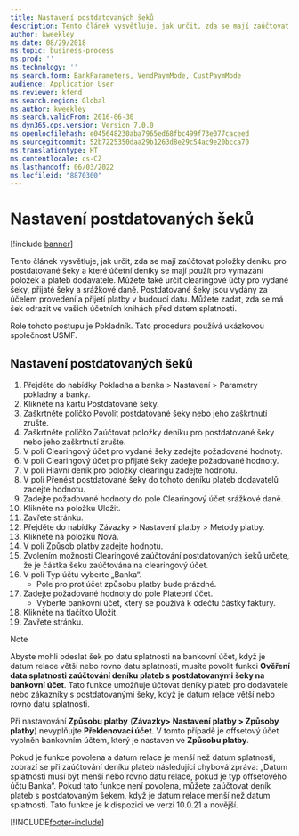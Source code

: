 ```yaml
---
title: Nastavení postdatovaných šeků
description: Tento článek vysvětluje, jak určit, zda se mají zaúčtovat položky deníku pro postdatované šeky a které účetní deníky se mají použít pro vymazání položek a plateb dodavatele.
author: kweekley
ms.date: 08/29/2018
ms.topic: business-process
ms.prod: ''
ms.technology: ''
ms.search.form: BankParameters, VendPaymMode, CustPaymMode
audience: Application User
ms.reviewer: kfend
ms.search.region: Global
ms.author: kweekley
ms.search.validFrom: 2016-06-30
ms.dyn365.ops.version: Version 7.0.0
ms.openlocfilehash: e045648230aba7965ed68fbc499f73e077caceed
ms.sourcegitcommit: 52b7225350daa29b1263d8e29c54ac9e20bcca70
ms.translationtype: HT
ms.contentlocale: cs-CZ
ms.lasthandoff: 06/03/2022
ms.locfileid: "8870300"
---
```

# <a name="set-up-postdated-checks"></a>Nastavení postdatovaných šeků

[!include [banner](../../includes/banner.md)]

Tento článek vysvětluje, jak určit, zda se mají zaúčtovat položky deníku pro postdatované šeky a které účetní deníky se mají použít pro vymazání položek a plateb dodavatele. Můžete také určit clearingové účty pro vydané šeky, přijaté šeky a srážkové daně. Postdatované šeky jsou vydány za účelem provedení a přijetí platby v budoucí datu. Můžete zadat, zda se má šek odrazit ve vašich účetních knihách před datem splatnosti.



Role tohoto postupu je Pokladník. Tato procedura používá ukázkovou společnost USMF.


## <a name="set-up-postdated-checks"></a>Nastavení postdatovaných šeků
1. Přejděte do nabídky Pokladna a banka > Nastavení > Parametry pokladny a banky.
2. Klikněte na kartu Postdatované šeky.
3. Zaškrtněte políčko Povolit postdatované šeky nebo jeho zaškrtnutí zrušte.
4. Zaškrtněte políčko Zaúčtovat položky deníku pro postdatované šeky nebo jeho zaškrtnutí zrušte.
5. V poli Clearingový účet pro vydané šeky zadejte požadované hodnoty.
6. V poli Clearingový účet pro přijaté šeky zadejte požadované hodnoty.
7. V poli Hlavní deník pro položky clearingu zadejte hodnotu.
8. V poli Přenést postdatované šeky do tohoto deníku plateb dodavatelů zadejte hodnotu.
9. Zadejte požadované hodnoty do pole Clearingový účet srážkové daně.
10. Klikněte na položku Uložit.
11. Zavřete stránku.
12. Přejděte do nabídky Závazky > Nastavení platby > Metody platby.
13. Klikněte na položku Nová.
14. V poli Způsob platby zadejte hodnotu.
15. Zvolením možnosti Clearingové zaúčtování postdatovaných šeků určete, že je částka šeku zaúčtována na clearingový účet.
16. V poli Typ účtu vyberte „Banka“.
    * Pole pro protiúčet způsobu platby bude prázdné.  
17. Zadejte požadované hodnoty do pole Platební účet.
    * Vyberte bankovní účet, který se používá k odečtu částky faktury.  
18. Klikněte na tlačítko Uložit.
19. Zavřete stránku.
> [!NOTE]
> Abyste mohli odeslat šek po datu splatnosti na bankovní účet, když je datum relace větší nebo rovno datu splatnosti, musíte povolit funkci **Ověření data splatnosti zaúčtování deníku plateb s postdatovanými šeky na bankovní účet**. Tato funkce umožňuje účtovat deníky plateb pro dodavatele nebo zákazníky s postdatovanými šeky, když je datum relace větší nebo rovno datu splatnosti.
> 
> Při nastavování **Způsobu platby** (**Závazky> Nastavení platby > Způsoby platby**) nevyplňujte **Překlenovací účet**. V tomto případě je offsetový účet vyplněn bankovním účtem, který je nastaven ve **Způsobu platby**.
>  
> Pokud je funkce povolena a datum relace je menší než datum splatnosti, zobrazí se při zaúčtování deníku plateb následující chybová zpráva: „Datum splatnosti musí být menší nebo rovno datu relace, pokud je typ offsetového účtu Banka“. Pokud tato funkce není povolena, můžete zaúčtovat deník plateb s postdatovaným šekem, když je datum relace menší než datum splatnosti.
> Tato funkce je k dispozici ve verzi 10.0.21 a novější.    

[!INCLUDE[footer-include](../../../includes/footer-banner.md)]

